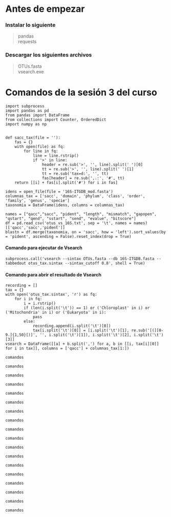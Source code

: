 # Antes de empezar

### Instalar lo siguiente
> pandas  
> requests

### Descargar los siguientes archivos

> OTUs.fasta  
> vsearch.exe

# Comandos de la sesión 3 del curso

```
import subprocess
import pandas as pd
from pandas import DataFrame
from collections import Counter, OrderedDict
import numpy as np


def sacc_tax(file = ''):
    fas = {}
    with open(file) as fq:
        for line in fq:
            line = line.rstrip()
            if '>' in line:
                header = re.sub('>', '', line).split(' ')[0]
                tt = re.sub('>', '', line).split(' ')[1]
                tt = re.sub('tax=d:', '', tt)
                fas[header] = re.sub(',.:', '#', tt)
    return [[i] + fas[i].split('#') for i in fas]
```

```
idens = open_file(file = '16S-ITGDB_mod.fasta')
columnas_tax = ['sacc', 'domain', 'phylum', 'class', 'order', 'family', 'genus', 'specie']
taxonomia = DataFrame(idens, columns = columnas_tax)
```

```
names = ["qacc","sacc", "pident", "length", "mismatch", "gapopen", "qstart", "qend", "sstart", "send", "evalue", "bitscore"]
df = pd.read_csv('otus_vs_16S.txt', sep = '\t', names = names)[['qacc','sacc','pident']]
blastn = df.merge(taxonomia, on = 'sacc', how = 'left').sort_values(by = 'pident', ascending = False).reset_index(drop = True)
```

#### Comando para ejecutar de Vsearch
```
subprocess.call('vsearch --sintax OTUs.fasta --db 16S-ITGDB.fasta --tabbedout otus_tax.sintax --sintax_cutoff 0.8', shell = True)
```

#### Comando para abrir el resultado de Vsearch
```
recording = []
tax = {}
with open('otus_tax.sintax', 'r') as fq:
    for i in fq:
        i = i.rstrip()
        if (len(i.split('\t')) == 1) or ('Chloroplast' in i) or ('Mitochondria' in i) or ('Eukaryota' in i):
            pass
        else:
            recording.append(i.split('\t')[0])
            tax[i.split('\t')[0]] = [i.split('\t')[1], re.sub('[(][0-9.]{1,50}[)]', '', i.split('\t')[1]), i.split('\t')[2], i.split('\t')[3]]
vsearch = DataFrame([[a] + b.split(',') for a, b in [[i, tax[i][0]] for i in tax]], columns = ['qacc'] + columnas_tax[1:])
```

```
comandos
```

```
comandos
```

```
comandos
```

```
comandos
```

```
comandos
```

```
comandos
```

```
comandos
```

```
comandos
```

```
comandos
```

```
comandos
```

```
comandos
```

```
comandos
```

```
comandos
```

```
comandos
```

```
comandos
```

```
comandos
```

```
comandos
```

```
comandos
```

